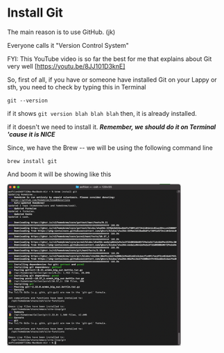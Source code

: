 # Install Git
The main reason is to use GitHub. (jk)

Everyone calls it "Version Control System"

FYI: This YouTube video is so far the best for me that explains about Git very well  [https://youtu.be/8JJ101D3knE]

So, first of all, if you have or someone have installed Git on your Lappy or sth, you need to check by typing this in Terminal 

```
git --version
```
if it shows `git version blah blah blah` then, it is already installed.

if it doesn't we need to install it. ***Remember, we should do it on Terminal 'cause it is NICE***

Since, we have the Brew -- we will be using the following command line 

```
brew install git
```
And boom it will be showing like this

<img src="brewgit.png" alt="brewgit" width="400"/>
